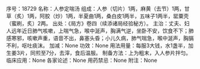 序号：18729
名称：人参定喘汤
组成：人参（切片）1两，麻黄（去节）1两，甘草（炙）1两，阿胶（炒）1两，半夏曲1两，桑白皮1两半，五味子1两半，罂粟壳（蜜刷，炙）2两。
出处：《局方》卷四（续添诸局经验秘方）。
主治：丈夫、妇人远年近日肺气咳嗽，上喘气急，喉中涎声，胸满气逆，坐卧不安，饮食不下；肺感寒邪，咳嗽声重，语音不出，鼻塞头昏；小儿久病，肺气喘急，喉中涎声，胸膈不利，呕吐痰沫。
加减：None
功效：None
用法用量：每服3大钱，水1盏半，加生姜3片，同煎至7分，去滓，食后温服。
制备方法：上为粗末，入人参片拌匀。
临床应用：None
各家论述：None
用药禁忌：None
附注：None

